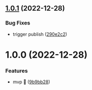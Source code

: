 ## [1.0.1](https://github.com/akhenda/eslint-config-heimdall/compare/v1.0.0...v1.0.1) (2022-12-28)


### Bug Fixes

* trigger publish ([290e2c2](https://github.com/akhenda/eslint-config-heimdall/commit/290e2c2b4a53dfdbe4c8ff60d49a1b60a6e2b26a))

# 1.0.0 (2022-12-28)


### Features

* mvp :tada: ([9b9bb28](https://github.com/akhenda/eslint-config-heimdall/commit/9b9bb280b99d51a02333a19ce40076faf50ec4dc))
